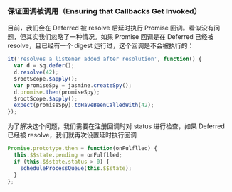 ### 保证回调被调用（Ensuring that Callbacks Get Invoked）

目前，我们会在 Deferred 被 resolve 后延时执行 Promise 回调。看似没有问题，但其实我们忽略了一种情况。如果 Promise 回调是在 Deferred 已经被 resolve，且已经有一个 digest 运行过，这个回调是不会被执行的：

```js
it('resolves a listener added after resolution', function() {
  var d = $q.defer();
  d.resolve(42);
  $rootScope.$apply();
  var promiseSpy = jasmine.createSpy();
  d.promise.then(promiseSpy);
  $rootScope.$apply();
  expect(promiseSpy).toHaveBeenCalledWith(42);
});
```

为了解决这个问题，我们需要在注册回调时对 status 进行检查，如果 Deferred 已经被 resolve，我们就再次设置延时执行回调

```js
Promise.prototype.then = function(onFulflled) {
  this.$$state.pending = onFulflled;
  if (this.$$state.status > 0) {
    scheduleProcessQueue(this.$$state);
  }
};
```



